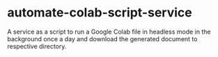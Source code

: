 # automate-colab-script-service


A service as a script to run a Google Colab file in headless mode in the background once a day and download the generated document to respective directory.
